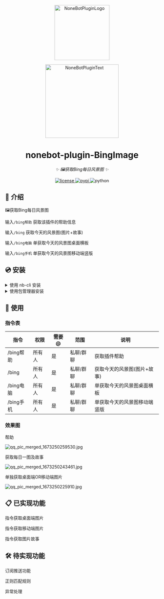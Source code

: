 <div align="center">
  <a href="https://v2.nonebot.dev/store"><img src="https://github.com/A-kirami/nonebot-plugin-template/blob/resources/nbp_logo.png" width="180" height="180" alt="NoneBotPluginLogo"></a>
  <br>
  <p><img src="https://github.com/A-kirami/nonebot-plugin-template/blob/resources/NoneBotPlugin.svg" width="240" alt="NoneBotPluginText"></p>
</div>

<div align="center">

# nonebot-plugin-BingImage

_✨ 🖼️获取Bing每日风景图 ✨_


<a href="./LICENSE">
    <img src="https://img.shields.io/github/license/ericzhang-debug/nonebot_plugin_BingImage.svg" alt="license">
</a>
<a href="https://pypi.python.org/pypi/nonebot-plugin-BingImage">
    <img src="https://img.shields.io/pypi/v/nonebot_plugin_BingImage.svg" alt="pypi">
</a>
<img src="https://img.shields.io/badge/python-3.8+-blue.svg" alt="python">

</div>

## 📖 介绍

🖼️获取Bing每日风景图

输入```/bing帮助``` 获取该插件的帮助信息

输入```/bing``` 获取今天的风景图(图片+故事)

输入```/bing电脑``` 单获取今天的风景图桌面横板

输入```/bing手机``` 单获取今天的风景图移动端竖版


## 💿 安装

<details>
<summary>使用 nb-cli 安装</summary>
在 nonebot2 项目的根目录下打开命令行, 输入以下指令即可安装

    nb plugin install nonebot_plugin_BingImage

</details>

<details>
<summary>使用包管理器安装</summary>
在 nonebot2 项目的插件目录下, 打开命令行, 根据你使用的包管理器, 输入相应的安装命令

<details>
<summary>pip</summary>

    pip install nonebot_plugin_BingImage
</details>
<details>
<summary>pdm</summary>

    pdm add nonebot_plugin_BingImage
</details>
<details>
<summary>poetry</summary>

    poetry add nonebot_plugin_BingImage
</details>
<details>
<summary>conda</summary>

    conda install nonebot_plugin_BingImage
</details>

打开 nonebot2 项目的 `bot.py` 文件, 在其中写入

    nonebot.load_plugin('nonebot_plugin_BingImage')

</details>

[//]: # (## ⚙️ 配置)

[//]: # ()
[//]: # (在 nonebot2 项目的`.env`文件中添加下表中的必填配置)

[//]: # ()
[//]: # (| 配置项 | 必填 | 默认值 | 说明 |)

[//]: # (|:-----:|:----:|:----:|:----:|)

[//]: # (| 配置项1 | 是 | 无 | 配置说明 |)

## 🎉 使用
### 指令表
| 指令    | 权限  | 需要@ | 范围    | 说明   |
|-------|-----|----|-------|------|
| /bing帮助  | 所有人 | 是 | 私聊/群聊 | 获取插件帮助|
| /bing | 所有人 | 是 | 私聊/群聊 | 获取今天的风景图(图片+故事)|
| /bing电脑 | 所有人 | 是 | 私聊/群聊 | 单获取今天的风景图桌面横板|
| /bing手机 | 所有人 | 是 | 私聊/群聊 | 单获取今天的风景图移动端竖版|

<!-- | 添加图片订阅 | 管理员 | 是  | 私聊/群聊 | 为群聊添加风景图订阅 |
| 删除图片订阅 | 管理员 | 是  | 私聊/群聊    | 为群聊删除风景图订阅 | -->

### 效果图

帮助

![qq_pic_merged_1673250259530.jpg](https://s2.loli.net/2023/01/09/38MHBCoQWdOsVp7.jpg)

获取每日一图及故事

![qq_pic_merged_1673250243461.jpg](https://s2.loli.net/2023/01/09/eRVrgH4bsqoNuKX.jpg)

单独获取桌面端OR移动端图片

![qq_pic_merged_1673250225910.jpg](https://s2.loli.net/2023/01/09/dJa3pGVAUMqnxSu.jpg)

## 📋 已实现功能

指令获取桌面端图片

指令获取移动端图片

指令获取图片故事

## 🛠️ 待实现功能

订阅推送功能

正则匹配规则

异常处理

